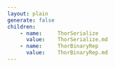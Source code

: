 ```yaml
---
layout: plain
generate: false
children:
    - name:     ThorSerialize
      value:    ThorSerialize.md
    - name:     ThorBinaryRep
      value:    ThorBinaryRep.md
---
```

